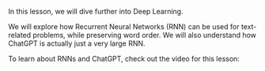 In this lesson, we will dive further into Deep Learning. 

We will explore how Recurrent Neural Networks (RNN) can be used for text-related problems, while preserving word order. We will also understand how ChatGPT is actually just a very large RNN.

To learn about RNNs and ChatGPT, check out the video for this lesson: 